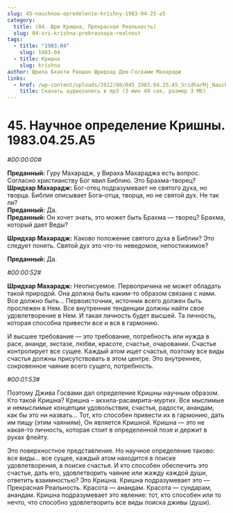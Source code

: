 ```yaml
---
slug: 45-nauchnoe-opredelenie-krishny-1983-04-25-a5
category:
  title: (04. Шри Кришна, Прекрасная Реальность)
  slug: 04-sri-krishna-prekrasnaya-realnost
tags:
  - title: "1983.04"
    slug: 1983-04
  - title: Кришна
    slug: krishna
author: Шрила Бхакти Ракшак Шридхар Дев-Госвами Махарадж
links:
  - href: /wp-content/uploads/2012/08/045_1983.04.25.A5_SridharMj_Nauchnoe_opredelenie_Krishny.mp3
    title: Скачать аудиозапись в mp3 (3 мин 49 сек, размер 3 Мб)
---
```


# 45. Научное определение Кришны. 1983.04.25.A5

*#00:00:00#*

**Преданный:** Гуру Махарадж, у Вираха Махараджа есть вопрос. Согласно христианству Бог явил Библию. Это Брахма-творец?\
**Шридхар Махарадж:** Бог-отец подразумевает не святого духа, но творца. Библия описывает Бога–отца, творца, но не святой дух. Не так ли?\
**Преданный:** Да.\
**Преданный:** Он хочет знать, это может быть Брахма — творец? Брахма, который дает Веды?

**Шридхар Махарадж:** Каково положение святого духа в Библии? Это следует понять. Святой дух это что-то неведомое, непостижимое?

**Преданный:** Да.

*#00:00:52#*

**Шридхар Махарадж:** Неописуемое. Первопричина не может обладать такой природой. Она должна быть каким-то образом связана с нами. Все должно быть… Первоисточник, источник всего должен быть прослежен в Нем. Все внутренние тенденции должны найти свое удовлетворение в Нем. И такая личность будет высшей. Та личность, которая способна привести все и вся в гармонию.

И высшее требование — это требование, потребность или нужда в расе, ананде, экстазе, любви, красоте, счастье, очаровании. Счастье контролирует все сущее. Каждый атом ищет счастья, поэтому все виды счастья должны присутствовать в этом центре. Это внутреннее, сокровенное чаяние всего сущего, потребность.

*#00:01:53#*

Поэтому Джива Госвами дал определение Кришны научным образом. Кто такой Кришна? Кришна – акхила-расамрита-муртих. Все мыслимые и немыслимые концепции удовольствия, счастья, радости, анандам, как бы это ни назвать… Тот, кто способен привести их в гармонию, дать им пищу (этим чаяниям), Он является Кришной. Кришна — это не какая-то личность, которая стоит в определенной позе и держит в руках флейту.

Это поверхностное представление. Но научное определение таково: все виды… все сущее, каждый атом находится в поиске удовлетворения, в поиске счастья. И кто способен обеспечить это счастье, дать его, удовлетворить чаяние или жажду каждой души, ответить взаимностью? Это Кришна. Кришна подразумевает это — Прекрасная Реальность. Красота — анандам. Красота — сундарам, анандам. Кришна подразумевает это явление: тот, кто способен или то нечто, что способно удовлетворить все виды поиска дживы (души).

